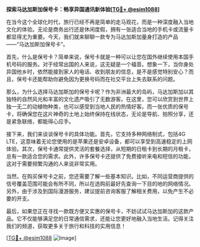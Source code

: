 **探索马达加斯加保号卡：畅享异国通讯新体验[[TG💪+ @esim1088](https://t.me/s/esim1088)]**

在当今这个全球化时代，旅行已经不再是简单的走马观花，而是一种深度融入当地文化的体验。无论是商务出行还是休闲度假，拥有一张适合当地的手机卡或流量卡都显得尤为重要。今天，我们就来聊聊一款专为马达加斯加量身打造的产品——“马达加斯加保号卡”。

首先，什么是保号卡？简单来说，保号卡就是一种可以让您在国外继续使用本国手机号码的服务。对于经常出国的人来说，这无疑是一个福音。想象一下，当你身处异国他乡时，依然能接到家人的电话、收到朋友的信息，是不是感觉特别安心？而且，保号卡还能帮助你避免因为更换号码而在社交平台上失去联系的问题。

那么，为什么选择马达加斯加的保号卡呢？作为非洲最大的岛屿，马达加斯加以其独特的自然风光和丰富的文化遗产吸引了无数游客。在这里，您可以欣赏到世界上独一无二的动植物种类，也可以感受到当地人民的热情好客。而一张优质的保号卡，将确保您在这片神奇的土地上始终保持在线状态，无论是导航、拍照分享，还是紧急联络，都能得心应手。

接下来，我们来谈谈保号卡的具体功能。首先，它支持多种网络制式，包括4G LTE，这意味着无论您使用的是苹果还是安卓设备，都可以享受到高速稳定的上网体验。其次，保号卡通常提供灵活的套餐选择，从短期的日租卡到长期的月租卡，总有一款适合您的需求。此外，许多保号卡还提供了免费接听来电和短信的功能，这对于需要频繁沟通的人来说非常实用。

当然，在购买保号卡之前，您还需要了解一些基本知识。比如，不同运营商提供的信号覆盖范围可能会有所不同，所以在选购前最好先查询一下目的地的网络情况。另外，由于涉及到国际漫游服务，建议提前咨询客服了解相关费用，以免产生不必要的开支。

最后，如果您正在寻找一款既方便又实惠的保号卡，不妨试试马达加斯加的这款产品。它不仅能够满足您的日常通信需求，还能让您更好地融入当地生活。记得关注我们的频道，获取更多关于旅行和科技的实用信息！

[[TG💪+ @esim1088](https://t.me/s/esim1088) ![Image](https://i.postimg.cc/4NQfJmqS/Snipaste-2025-05-13-00-14-12.png)]